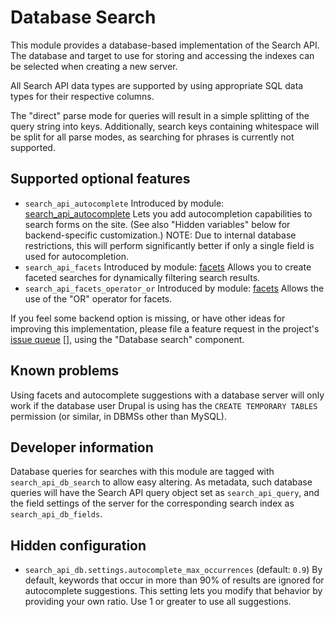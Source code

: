 # Database Search

This module provides a database-based implementation of the Search API. The
database and target to use for storing and accessing the indexes can be selected
when creating a new server.

All Search API data types are supported by using appropriate SQL data types for
their respective columns.

The "direct" parse mode for queries will result in a simple splitting of the
query string into keys. Additionally, search keys containing whitespace will be
split for all parse modes, as searching for phrases is currently not supported.

## Supported optional features

- `search_api_autocomplete`
  Introduced by module: [search_api_autocomplete]
  Lets you add autocompletion capabilities to search forms on the site. (See
  also "Hidden variables" below for backend-specific customization.)
  NOTE: Due to internal database restrictions, this will perform significantly
  better if only a single field is used for autocompletion.
- `search_api_facets`
  Introduced by module: [facets]
  Allows you to create faceted searches for dynamically filtering search
  results.
- `search_api_facets_operator_or`
  Introduced by module: [facets]
  Allows the use of the "OR" operator for facets.

[search_api_autocomplete]: https://www.drupal.org/project/search_api_autocomplete
[facets]: https://www.drupal.org/project/facets

If you feel some backend option is missing, or have other ideas for improving
this implementation, please file a feature request in the project's [issue queue] [], using the "Database search" component.

[issue queue]: https://www.drupal.org/project/issues/search_api

## Known problems

Using facets and autocomplete suggestions with a database server will only work
if the database user Drupal is using has the `CREATE TEMPORARY TABLES`
permission (or similar, in DBMSs other than MySQL).

## Developer information

Database queries for searches with this module are tagged with
`search_api_db_search` to allow easy altering. As metadata, such database
queries will have the Search API query object set as `search_api_query`, and the
field settings of the server for the corresponding search index as
`search_api_db_fields`.

## Hidden configuration

- `search_api_db.settings.autocomplete_max_occurrences` (default: `0.9`)
  By default, keywords that occur in more than 90% of results are ignored for
  autocomplete suggestions. This setting lets you modify that behavior by
  providing your own ratio. Use 1 or greater to use all suggestions.
